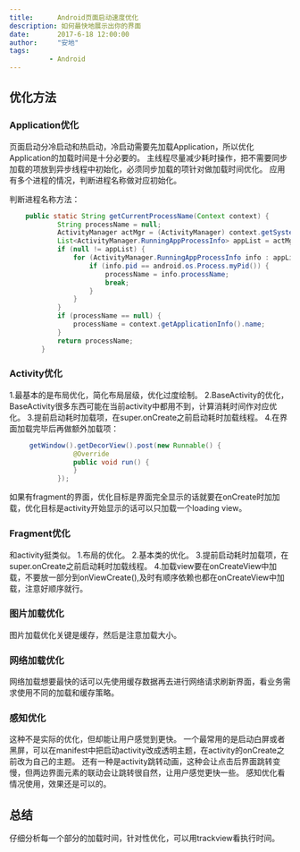 ```yaml
---
title:      Android页面启动速度优化
description: 如何最快地展示出你的界面
date:       2017-6-18 12:00:00
author:     "安地"
tags:
          - Android
---
```


## 优化方法

### Application优化

页面启动分冷启动和热启动，冷启动需要先加载Application，所以优化Application的加载时间是十分必要的。
主线程尽量减少耗时操作，把不需要同步加载的项放到异步线程中初始化，必须同步加载的项针对做加载时间优化。
应用有多个进程的情况，判断进程名称做对应初始化。

判断进程名称方法：
``` java
    public static String getCurrentProcessName(Context context) {
            String processName = null;
            ActivityManager actMgr = (ActivityManager) context.getSystemService(Context.ACTIVITY_SERVICE);
            List<ActivityManager.RunningAppProcessInfo> appList = actMgr.getRunningAppProcesses();
            if (null != appList) {
                for (ActivityManager.RunningAppProcessInfo info : appList) {
                    if (info.pid == android.os.Process.myPid()) {
                        processName = info.processName;
                        break;
                    }
                }
            }
            if (processName == null) {
                processName = context.getApplicationInfo().name;
            }
            return processName;
        }
```
### Activity优化

1.最基本的是布局优化，简化布局层级，优化过度绘制。
2.BaseActivity的优化，BaseActivity很多东西可能在当前activity中都用不到，计算消耗时间作对应优化。
3.提前启动耗时加载项，在super.onCreate之前启动耗时加载线程。
4.在界面加载完毕后再做额外加载项：
``` java
     getWindow().getDecorView().post(new Runnable() {
                @Override
                public void run() {
                }
            });
```
如果有fragment的界面，优化目标是界面完全显示的话就要在onCreate时加加载，优化目标是activity开始显示的话可以只加载一个loading view。

### Fragment优化

和activity挺类似。
1.布局的优化。
2.基本类的优化。
3.提前启动耗时加载项，在super.onCreate之前启动耗时加载线程。
4.加载view要在onCreateView中加载，不要放一部分到onViewCreate(),及时有顺序依赖也都在onCreateView中加载，注意好顺序就行。

### 图片加载优化

图片加载优化关键是缓存，然后是注意加载大小。

### 网络加载优化

网络加载想要最快的话可以先使用缓存数据再去进行网络请求刷新界面，看业务需求使用不同的加载和缓存策略。

### 感知优化

这种不是实际的优化，但却能让用户感觉到更快。
一个最常用的是启动白屏或者黑屏，可以在manifest中把启动activity改成透明主题，在activity的onCreate之前改为自己的主题。
还有一种是activity跳转动画，这种会让点击后界面跳转变慢，但两边界面元素的联动会让跳转很自然，让用户感觉更快一些。
感知优化看情况使用，效果还是可以的。

## 总结

仔细分析每一个部分的加载时间，针对性优化，可以用trackview看执行时间。